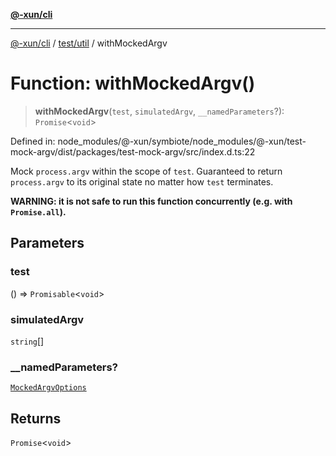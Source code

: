 [**@-xun/cli**](../../../README.md)

***

[@-xun/cli](../../../README.md) / [test/util](../README.md) / withMockedArgv

# Function: withMockedArgv()

> **withMockedArgv**(`test`, `simulatedArgv`, `__namedParameters`?): `Promise`\<`void`\>

Defined in: node\_modules/@-xun/symbiote/node\_modules/@-xun/test-mock-argv/dist/packages/test-mock-argv/src/index.d.ts:22

Mock `process.argv` within the scope of `test`. Guaranteed to return
`process.argv` to its original state no matter how `test` terminates.

**WARNING: it is not safe to run this function concurrently (e.g. with
`Promise.all`).**

## Parameters

### test

() => `Promisable`\<`void`\>

### simulatedArgv

`string`[]

### \_\_namedParameters?

[`MockedArgvOptions`](../type-aliases/MockedArgvOptions.md)

## Returns

`Promise`\<`void`\>
